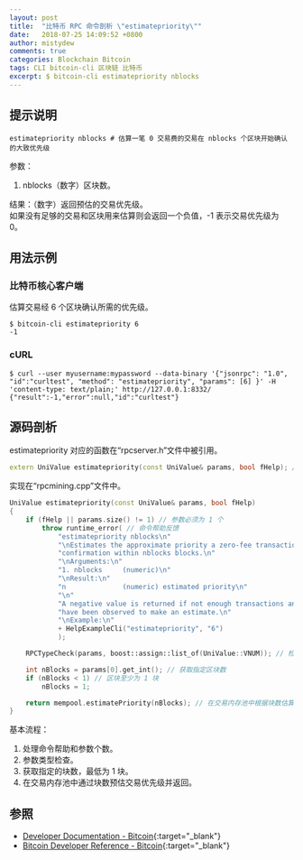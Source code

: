 ```yaml
---
layout: post
title:  "比特币 RPC 命令剖析 \"estimatepriority\""
date:   2018-07-25 14:09:52 +0800
author: mistydew
comments: true
categories: Blockchain Bitcoin
tags: CLI bitcoin-cli 区块链 比特币
excerpt: $ bitcoin-cli estimatepriority nblocks
---
```

## 提示说明

```shell
estimatepriority nblocks # 估算一笔 0 交易费的交易在 nblocks 个区块开始确认的大致优先级
```

参数：
1. nblocks（数字）区块数。

结果：（数字）返回预估的交易优先级。<br>
如果没有足够的交易和区块用来估算则会返回一个负值，-1 表示交易优先级为 0。

## 用法示例

### 比特币核心客户端

估算交易经 6 个区块确认所需的优先级。

```shell
$ bitcoin-cli estimatepriority 6
-1
```

### cURL

```shell
$ curl --user myusername:mypassword --data-binary '{"jsonrpc": "1.0", "id":"curltest", "method": "estimatepriority", "params": [6] }' -H 'content-type: text/plain;' http://127.0.0.1:8332/
{"result":-1,"error":null,"id":"curltest"}
```

## 源码剖析
estimatepriority 对应的函数在“rpcserver.h”文件中被引用。

```cpp
extern UniValue estimatepriority(const UniValue& params, bool fHelp); // 预估交易优先级
```

实现在“rpcmining.cpp”文件中。

```cpp
UniValue estimatepriority(const UniValue& params, bool fHelp)
{
    if (fHelp || params.size() != 1) // 参数必须为 1 个
        throw runtime_error( // 命令帮助反馈
            "estimatepriority nblocks\n"
            "\nEstimates the approximate priority a zero-fee transaction needs to begin\n"
            "confirmation within nblocks blocks.\n"
            "\nArguments:\n"
            "1. nblocks     (numeric)\n"
            "\nResult:\n"
            "n              (numeric) estimated priority\n"
            "\n"
            "A negative value is returned if not enough transactions and blocks\n"
            "have been observed to make an estimate.\n"
            "\nExample:\n"
            + HelpExampleCli("estimatepriority", "6")
            );

    RPCTypeCheck(params, boost::assign::list_of(UniValue::VNUM)); // 检查参数类型

    int nBlocks = params[0].get_int(); // 获取指定区块数
    if (nBlocks < 1) // 区块至少为 1 块
        nBlocks = 1;

    return mempool.estimatePriority(nBlocks); // 在交易内存池中根据块数估算交易优先级，并返回
}
```

基本流程：
1. 处理命令帮助和参数个数。
2. 参数类型检查。
3. 获取指定的块数，最低为 1 块。
4. 在交易内存池中通过块数预估交易优先级并返回。

## 参照

* [Developer Documentation - Bitcoin](https://bitcoin.org/en/developer-documentation){:target="_blank"}
* [Bitcoin Developer Reference - Bitcoin](https://bitcoin.org/en/developer-reference#estimatepriority){:target="_blank"}
